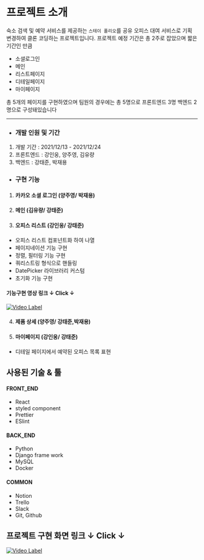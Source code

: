 # 프로젝트 소개
숙소 검색 및 예약 서비스를 제공하는 ```스테이 폴리오```를 공유 오피스 대여 서비스로 기획 변경하여 클론 코딩하는 프로젝트입니다. 프로젝트 예정 기간은 총 2주로 잡았으며 짧은 기간인 만큼
- 소셜로그인
- 메인
- 리스트페이지
- 디테일페이지
- 마이페이지
 
총 5개의 페이지를 구현하였으며
팀원의 경우에는 총 5명으로 프론트엔드 3명 백엔드 2명으로 구성돼있습니다


---
 - ### 개발 인원 및 기간
  1. 개발 기간 : 2021/12/13 - 2021/12/24
  2. 프론트엔드 : 강인웅, 양주영, 김유량
  3. 백엔드 : 강태준, 박재용
 
 - ### 구현 기능 
1. #### 카카오 소셜 로그인 (양주영/ 박재용)

2. #### 메인 (김유량/ 강태준)

3. #### 오피스 리스트 (강인웅/ 강태준)
- 오피스 리스트 컴포넌트화 하여 나열
- 페이지네이션 기능 구현
- 정렬, 필터링 기능 구현
- 쿼리스트링 형식으로 핸들링
- DatePicker 라이브러리 커스텀
- 초기화 기능 구현

#### 기능구현 영상 링크 ↓ Click ↓
[![Video Label](https://img.youtube.com/vi/skNw_uGvvBw/0.jpg)](https://www.youtube.com/watch?v=skNw_uGvvBw)


4. ####  제품 상세 (양주영/ 강태준,박재용)

5. #### 마이페이지 (강인웅/ 강태준)
- 디테일 페이지에서 예약된 오피스 목록 표현

## 사용된 기술 & 툴
#### FRONT_END
- React
- styled component
- Prettier
- ESlint

#### BACK_END
- Python
- Django frame work
- MySQL
- Docker

#### COMMON
- Notion
- Trello
- Slack
- Git, Github



## 프로젝트 구현 화면 링크 ↓ Click ↓

[![Video Label](https://img.youtube.com/vi/JAhBE9hq6cA/0.jpg)](https://youtu.be/JAhBE9hq6cA)
